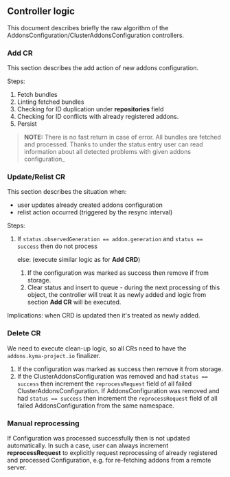 ## Controller logic

This document describes briefly the raw algorithm of the AddonsConfiguration/ClusterAddonsConfiguration controllers. 

### Add CR

This section describes the add action of new addons configuration.

Steps:
  1. Fetch bundles
  2. Linting fetched bundles
  3. Checking for ID duplication under **repositories** field
  4. Checking for ID conflicts with already registered addons.
  5. Persist

  > **NOTE:** There is no fast return in case of error. All bundles are fetched and processed. Thanks to under the status entry user can read information about all detected problems with given addons configuration_

### Update/Relist CR

This section describes the situation when:
 - user updates already created addons configuration
 - relist action occurred (triggered by the resync interval) 

Steps:
   1. If `status.observedGeneration == addon.generation` and `status == success` then do not process
      
      else: (execute similar logic as for **Add CRD**)
   
      1. If the configuration was marked as success then remove if from storage.
      2. Clear status and insert to queue - during the next processing of this object, the controller will treat it as newly added and logic from section **Add CR** will be executed.

Implications: when CRD is updated then it's treated as newly added.

### Delete CR

We need to execute clean-up logic, so all CRs need to have the `addons.kyma-project.io` finalizer.  

1. If the configuration was marked as success then remove it from storage.
2. If the ClusterAddonsConfiguration was removed and had `status == success`  then increment the `reprocessRequest` field of all failed ClusterAddonsConfiguration. 
   If AddonsConfiguration was removed and had `status == success` then increment the `reprocessRequest` field of all failed AddonsConfiguration from the same namespace.

### Manual reprocessing

If Configuration was processed successfully then is not updated automatically. In such a case, user can always
increment **reprocessRequest** to explicitly request reprocessing of already registered and processed Configuration, e.g. for re-fetching addons from a remote server.
